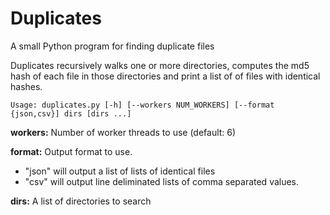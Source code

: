 # Duplicates
A small Python program for finding duplicate files

Duplicates recursively walks one or more directories, computes the md5 hash of each file in those directories and print a list of of files with identical hashes.

    Usage: duplicates.py [-h] [--workers NUM_WORKERS] [--format {json,csv}] dirs [dirs ...]

__workers:__ Number of worker threads to use (default: 6)

__format:__ Output format to use.
* "json" will output a list of lists of identical files
* "csv" will output line deliminated lists of comma separated values.

__dirs:__ A list of directories to search



